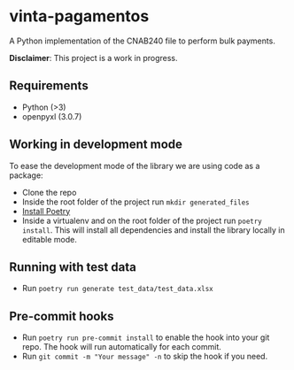 # vinta-pagamentos

A Python implementation of the CNAB240 file to perform bulk payments.

**Disclaimer**: This project is a work in progress. 


## Requirements

- Python (>3)
- openpyxl (3.0.7)

## Working in development mode

To ease the development mode of the library we are using code as a package: 
- Clone the repo
- Inside the root folder of the project run `mkdir generated_files`
- [Install Poetry](https://python-poetry.org/docs/#installation) 
- Inside a virtualenv and on the root folder of the project run `poetry install`. This will install all dependencies and install the library locally in editable mode. 

## Running with test data
- Run `poetry run generate test_data/test_data.xlsx`

## Pre-commit hooks
- Run `poetry run pre-commit install` to enable the hook into your git repo. The hook will run automatically for each commit.
- Run `git commit -m "Your message" -n` to skip the hook if you need.

